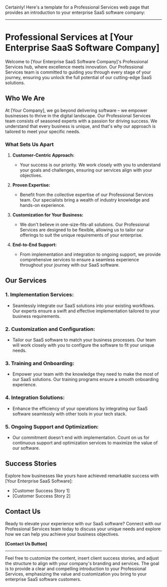 Certainly! Here's a template for a Professional Services web page that provides an introduction to your enterprise SaaS software company:

---

# Professional Services at [Your Enterprise SaaS Software Company]

Welcome to [Your Enterprise SaaS Software Company]'s Professional Services hub, where excellence meets innovation. Our Professional Services team is committed to guiding you through every stage of your journey, ensuring you unlock the full potential of our cutting-edge SaaS solutions.

## Who We Are

At [Your Company], we go beyond delivering software – we empower businesses to thrive in the digital landscape. Our Professional Services team consists of seasoned experts with a passion for driving success. We understand that every business is unique, and that's why our approach is tailored to meet your specific needs.

### What Sets Us Apart

1. **Customer-Centric Approach:**
   - Your success is our priority. We work closely with you to understand your goals and challenges, ensuring our services align with your objectives.

2. **Proven Expertise:**
   - Benefit from the collective expertise of our Professional Services team. Our specialists bring a wealth of industry knowledge and hands-on experience.

3. **Customization for Your Business:**
   - We don't believe in one-size-fits-all solutions. Our Professional Services are designed to be flexible, allowing us to tailor our offerings to suit the unique requirements of your enterprise.

4. **End-to-End Support:**
   - From implementation and integration to ongoing support, we provide comprehensive services to ensure a seamless experience throughout your journey with our SaaS software.

## Our Services

### 1. **Implementation Services:**
   - Seamlessly integrate our SaaS solutions into your existing workflows. Our experts ensure a swift and effective implementation tailored to your business requirements.

### 2. **Customization and Configuration:**
   - Tailor our SaaS software to match your business processes. Our team will work closely with you to configure the software to fit your unique needs.

### 3. **Training and Onboarding:**
   - Empower your team with the knowledge they need to make the most of our SaaS solutions. Our training programs ensure a smooth onboarding experience.

### 4. **Integration Solutions:**
   - Enhance the efficiency of your operations by integrating our SaaS software seamlessly with other tools in your tech stack.

### 5. **Ongoing Support and Optimization:**
   - Our commitment doesn't end with implementation. Count on us for continuous support and optimization services to maximize the value of our software.

## Success Stories

Explore how businesses like yours have achieved remarkable success with [Your Enterprise SaaS Software]:

- [Customer Success Story 1]
- [Customer Success Story 2]

## Contact Us

Ready to elevate your experience with our SaaS software? Connect with our Professional Services team today to discuss your unique needs and explore how we can help you achieve your business objectives.

**[Contact Us Button]**

---

Feel free to customize the content, insert client success stories, and adjust the structure to align with your company's branding and services. The goal is to provide a clear and compelling introduction to your Professional Services, emphasizing the value and customization you bring to your enterprise SaaS software customers.

